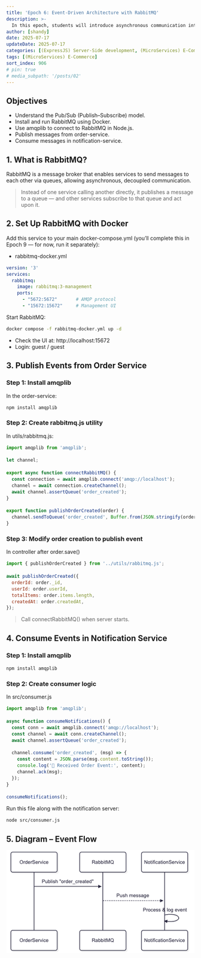 ```yaml
---
title: 'Epoch 6: Event-Driven Architecture with RabbitMQ'
description: >-
  In this epoch, students will introduce asynchronous communication into the system using RabbitMQ. Instead of making direct HTTP requests to the Notification Service, the Order Service will publish events (e.g., "order_created") to a message queue, which the Notification Service will then consume and log. This architecture helps decouple services, improve scalability, and ensures fault tolerance between microservices.
author: [shandy]
date: 2025-07-17
updateDate: 2025-07-17
categories: [(ExpressJS) Server-Side development, (MicroServices) E-Commerce]
tags: [(MicroServices) E-Commerce]
sort_index: 906
# pin: true
# media_subpath: '/posts/02'
---
```


##  Objectives
- Understand the Pub/Sub (Publish–Subscribe) model.
- Install and run RabbitMQ using Docker.
- Use amqplib to connect to RabbitMQ in Node.js.
- Publish messages from order-service.
- Consume messages in notification-service.

## 1. What is RabbitMQ?
RabbitMQ is a message broker that enables services to send messages to each other via queues, allowing asynchronous, decoupled communication.
> Instead of one service calling another directly, it publishes a message to a queue — and other services subscribe to that queue and act upon it.

## 2. Set Up RabbitMQ with Docker
Add this service to your main docker-compose.yml (you’ll complete this in Epoch 9 — for now, run it separately):
- rabbitmq-docker.yml
```yaml
version: '3'
services:
  rabbitmq:
    image: rabbitmq:3-management
    ports:
      - "5672:5672"       # AMQP protocol
      - "15672:15672"     # Management UI
```

Start RabbitMQ:
```bash
docker compose -f rabbitmq-docker.yml up -d
```

- Check the UI at: http://localhost:15672
- Login: guest / guest
## 3. Publish Events from Order Service

### Step 1: Install amqplib
In the order-service:

```bash
npm install amqplib
```
### Step 2: Create rabbitmq.js utility
In utils/rabbitmq.js:
```js
import amqplib from 'amqplib';

let channel;

export async function connectRabbitMQ() {
  const connection = await amqplib.connect('amqp://localhost');
  channel = await connection.createChannel();
  await channel.assertQueue('order_created');
}

export function publishOrderCreated(order) {
  channel.sendToQueue('order_created', Buffer.from(JSON.stringify(order)));
}
```
### Step 3: Modify order creation to publish event
In controller after order.save()
```js
import { publishOrderCreated } from '../utils/rabbitmq.js';

await publishOrderCreated({
  orderId: order._id,
  userId: order.userId,
  totalItems: order.items.length,
  createdAt: order.createdAt,
});
```
> Call connectRabbitMQ() when server starts.

## 4. Consume Events in Notification Service
### Step 1: Install amqplib

```bash
npm install amqplib
```

### Step 2: Create consumer logic
In src/consumer.js
```js
import amqplib from 'amqplib';

async function consumeNotifications() {
  const conn = await amqplib.connect('amqp://localhost');
  const channel = await conn.createChannel();
  await channel.assertQueue('order_created');

  channel.consume('order_created', (msg) => {
    const content = JSON.parse(msg.content.toString());
    console.log('🔔 Received Order Event:', content);
    channel.ack(msg);
  });
}

consumeNotifications();
```

Run this file along with the notification server:
```bash
node src/consumer.js
```

## 5. Diagram – Event Flow

![alt text](/assets/img/SDN302/rabbitMQ-diagram.png)

